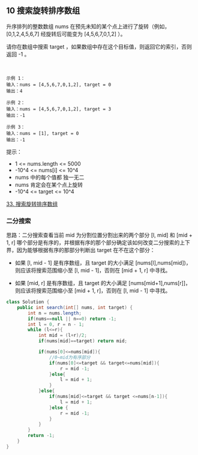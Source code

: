 ## 10 搜索旋转排序数组

升序排列的整数数组 nums 在预先未知的某个点上进行了旋转（例如， [0,1,2,4,5,6,7] 经旋转后可能变为 [4,5,6,7,0,1,2] ）。

请你在数组中搜索 target ，如果数组中存在这个目标值，则返回它的索引，否则返回 -1 。

 
```
示例 1：
输入：nums = [4,5,6,7,0,1,2], target = 0
输出：4

示例 2：
输入：nums = [4,5,6,7,0,1,2], target = 3
输出：-1

示例 3：
输入：nums = [1], target = 0
输出：-1
```

提示：
* 1 <= nums.length <= 5000
* -10^4 <= nums[i] <= 10^4
* nums 中的每个值都 独一无二
* nums 肯定会在某个点上旋转
* -10^4 <= target <= 10^4

[33. 搜索旋转排序数组](https://leetcode-cn.com/problems/search-in-rotated-sorted-array/)



### 二分搜索

思路：二分搜索查看当前 mid 为分割位置分割出来的两个部分 [l, mid] 和 [mid + 1, r] 哪个部分是有序的，并根据有序的那个部分确定该如何改变二分搜索的上下界，因为能够根据有序的那部分判断出 target 在不在这个部分：

* 如果 [l, mid - 1] 是有序数组，且 target 的大小满足 [nums[l],nums[mid])，则应该将搜索范围缩小至 [l, mid - 1]，否则在 [mid + 1, r] 中寻找。

* 如果 [mid, r] 是有序数组，且 target 的大小满足 [nums[mid+1],nums[r]]，则应该将搜索范围缩小至 [mid + 1, r]，否则在 [l, mid - 1] 中寻找。


```java
class Solution {
    public int search(int[] nums, int target) {
        int n = nums.length;
        if(nums==null || n==0) return -1;
        int l = 0, r = n - 1;
        while (l<=r){
            int mid = (l+r)/2;
            if(nums[mid]==target) return mid;

            if(nums[0]<=nums[mid]){
                //0~mid为有序部分
                if(nums[0]<=target && target<=nums[mid]){
                    r = mid -1;
                }else{
                    l = mid + 1;
                }
            }else{
                if(nums[mid]<=target && target <=nums[n-1]){
                    l = mid + 1;
                }else {
                    r = mid -1;
                }
            }
        }
        return -1;
    }
}
```

